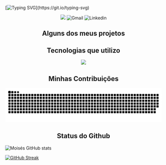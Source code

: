 [![Typing SVG](https://readme-typing-svg.demolab.com?font=Poppins&weight=600&size=32&duration=3500&pause=1000&color=1F98F7&background=FFFFFF00&center=true&vCenter=true&multiline=true&random=false&width=535&height=100&lines=Ol%C3%A1+%F0%9F%91%8B%2C+Sou+Mois%C3%A9s+Xavier!;Sou+Desenvolvedor+Front-End!)](https://git.io/typing-svg)

<div align="center" style="display: inline-blocks">
    <img src="https://img.shields.io/badge/Portfolio-255E63?style=for-the-badge&logo=About.me&logoColor=white
    ">
    <img src="https://img.shields.io/badge/Gmail-D14836?style=for-the-badge&logo=gmail&logoColor=white" alt="Gmail" style="align= center;">
    <img src="https://img.shields.io/badge/LinkedIn-0077B5?style=for-the-badge&logo=linkedin&logoColor=white" alt="Linkedin" style="align= center;">
</div>

## <center>Alguns dos meus projetos</center>


## <center>Tecnologias que utilizo</center>
<p align="center">
  <a href="https://skillicons.dev">
    <img src="https://skillicons.dev/icons?i=html,css,js,git,tailwindcss,react,redux,figma" />
  </a>
</p>

## <center>Minhas Contribuições</center>
<picture>
  <source media="(prefers-color-scheme: dark)" srcset="github-snake-dark.svg" />
  <source media="(prefers-color-scheme: light)" srcset="github-snake.svg" />
  <img alt="github-snake" src="github-snake.svg" />
</picture>

## <center>Status do Github</center>
![Moisés GitHub stats](https://github-readme-stats.vercel.app/api?username=moisesxavier09&show_icons=true&theme=nord)

[![GitHub Streak](https://streak-stats.demolab.com?user=MoisesXavier09&theme=nord&locale=pt_BR&exclude_days=Sun%2CSat)](https://git.io/streak-stats)